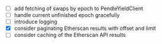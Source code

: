 - [ ] add fetching of swaps by epoch to PendleYieldClient
- [ ] handle current unfinished epoch gracefully
- [ ] introduce logging
- [x] consider paginating Etherscan results with offset and limit
- [ ] consider caching of the Etherscan API results
